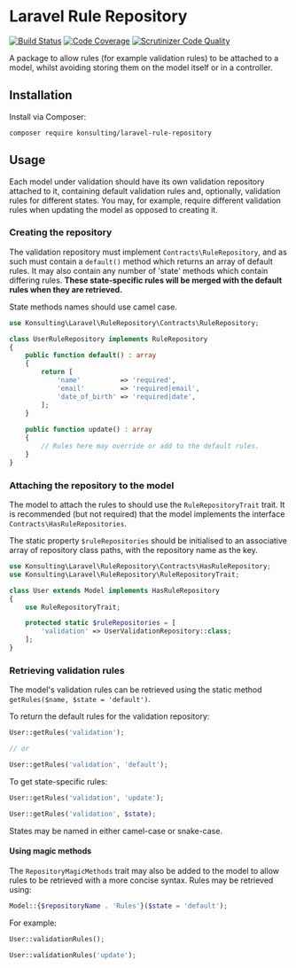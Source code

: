 # Laravel Rule Repository
[![Build Status](https://scrutinizer-ci.com/g/klever/laravel-rule-repository/badges/build.png?b=master)](https://scrutinizer-ci.com/g/klever/laravel-rule-repository/build-status/master)
[![Code Coverage](https://scrutinizer-ci.com/g/klever/laravel-rule-repository/badges/coverage.png?b=master)](https://scrutinizer-ci.com/g/klever/laravel-rule-repository/?branch=master)
[![Scrutinizer Code Quality](https://scrutinizer-ci.com/g/klever/laravel-rule-repository/badges/quality-score.png?b=master)](https://scrutinizer-ci.com/g/klever/laravel-rule-repository/?branch=master)

A package to allow rules (for example validation rules) to be attached to a model, whilst avoiding storing them on the model itself or in a controller.

## Installation
Install via Composer:
```
composer require konsulting/laravel-rule-repository
```

## Usage
Each model under validation should have its own validation repository attached to it, containing default validation rules and, optionally, validation rules for different states.
You may, for example, require different validation rules when updating the model as opposed to creating it.

### Creating the repository
The validation repository must implement `Contracts\RuleRepository`, and as such must contain a `default()` method which returns an array of default rules.
It may also contain any number of 'state' methods which contain differing rules.
**These state-specific rules will be merged with the default rules when they are retrieved.**

State methods names should use camel case.

```php
use Konsulting\Laravel\RuleRepository\Contracts\RuleRepository;

class UserRuleRepository implements RuleRepository
{
    public function default() : array
    {
        return [
            'name'          => 'required',
            'email'         => 'required|email',
            'date_of_birth' => 'required|date',
        ];
    }
    
    public function update() : array
    {
        // Rules here may override or add to the default rules.
    }
}
```

### Attaching the repository to the model
The model to attach the rules to should use the `RuleRepositoryTrait` trait. 
It is recommended (but not required) that the model implements the interface `Contracts\HasRuleRepositories`.

The static property `$ruleRepositories` should be initialised to an associative array of repository class paths, with the repository name as the key.
```php
use Konsulting\Laravel\RuleRepository\Contracts\HasRuleRepository;
use Konsulting\Laravel\RuleRepository\RuleRepositoryTrait;

class User extends Model implements HasRuleRepository
{
    use RuleRepositoryTrait;

    protected static $ruleRepositories = [
        'validation' => UserValidationRepository::class;
    ];
}
```

### Retrieving validation rules
The model's validation rules can be retrieved using the static method `getRules($name, $state = 'default')`.

To return the default rules for the validation repository:
```php
User::getRules('validation');

// or

User::getRules('validation', 'default');
```

To get state-specific rules:
```php
User::getRules('validation', 'update');

User::getRules('validation', $state);
```
States may be named in either camel-case or snake-case.

#### Using magic methods
The `RepositoryMagicMethods` trait may also be added to the model to allow rules to be retrieved with a more concise syntax.
Rules may be retrieved using:

```php
Model::{$repositoryName . 'Rules'}($state = 'default');
```

For example:

```php
User::validationRules();

User::validationRules('update');
```
